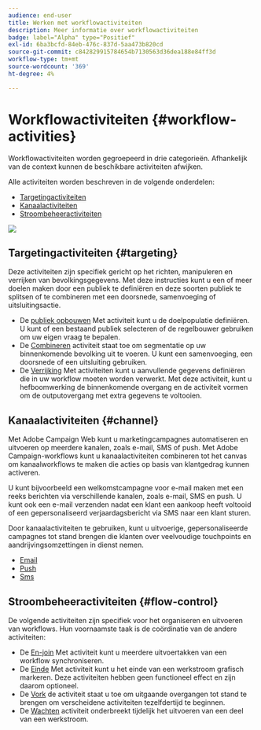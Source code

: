 ```yaml
---
audience: end-user
title: Werken met workflowactiviteiten
description: Meer informatie over workflowactiviteiten
badge: label="Alpha" type="Positief"
exl-id: 6ba3bcfd-84eb-476c-837d-5aa473b820cd
source-git-commit: c842829915784654b7130563d36dea188e84ff3d
workflow-type: tm+mt
source-wordcount: '369'
ht-degree: 4%

---
```



# Workflowactiviteiten {#workflow-activities}

Workflowactiviteiten worden gegroepeerd in drie categorieën. Afhankelijk van de context kunnen de beschikbare activiteiten afwijken.

Alle activiteiten worden beschreven in de volgende onderdelen:

* [Targetingactiviteiten](#targeting)
* [Kanaalactiviteiten](#channel)
* [Stroombeheeractiviteiten](#flow-control)

![](../assets/wokflow-activities.png)

## Targetingactiviteiten {#targeting}

Deze activiteiten zijn specifiek gericht op het richten, manipuleren en verrijken van bevolkingsgegevens. Met deze instructies kunt u een of meer doelen maken door een publiek te definiëren en deze soorten publiek te splitsen of te combineren met een doorsnede, samenvoeging of uitsluitingsactie.

* De [publiek opbouwen](build-audience.md) Met activiteit kunt u de doelpopulatie definiëren. U kunt of een bestaand publiek selecteren of de regelbouwer gebruiken om uw eigen vraag te bepalen.
* De [Combineren](combine.md) activiteit staat toe om segmentatie op uw binnenkomende bevolking uit te voeren. U kunt een samenvoeging, een doorsnede of een uitsluiting gebruiken.
* De [Verrijking](enrichment.md) Met activiteiten kunt u aanvullende gegevens definiëren die in uw workflow moeten worden verwerkt. Met deze activiteit, kunt u hefboomwerking de binnenkomende overgang en de activiteit vormen om de outputovergang met extra gegevens te voltooien.

## Kanaalactiviteiten {#channel}

Met Adobe Campaign Web kunt u marketingcampagnes automatiseren en uitvoeren op meerdere kanalen, zoals e-mail, SMS of push. Met Adobe Campaign-workflows kunt u kanaalactiviteiten combineren tot het canvas om kanaalworkflows te maken die acties op basis van klantgedrag kunnen activeren.

U kunt bijvoorbeeld een welkomstcampagne voor e-mail maken met een reeks berichten via verschillende kanalen, zoals e-mail, SMS en push. U kunt ook een e-mail verzenden nadat een klant een aankoop heeft voltooid of een gepersonaliseerd verjaardagsbericht via SMS naar een klant sturen.

Door kanaalactiviteiten te gebruiken, kunt u uitvoerige, gepersonaliseerde campagnes tot stand brengen die klanten over veelvoudige touchpoints en aandrijvingsomzettingen in dienst nemen.

* [Email](email.md)
* [Push](push.md)
* [Sms](sms.md)

## Stroombeheeractiviteiten {#flow-control}

De volgende activiteiten zijn specifiek voor het organiseren en uitvoeren van workflows. Hun voornaamste taak is de coördinatie van de andere activiteiten:

* De [En-join](and-join.md) Met activiteit kunt u meerdere uitvoertakken van een workflow synchroniseren.
* De [Einde](end.md) Met activiteit kunt u het einde van een werkstroom grafisch markeren. Deze activiteiten hebben geen functioneel effect en zijn daarom optioneel.
* De [Vork](fork.md) de activiteit staat u toe om uitgaande overgangen tot stand te brengen om verscheidene activiteiten tezelfdertijd te beginnen.
* De [Wachten](wait.md) activiteit onderbreekt tijdelijk het uitvoeren van een deel van een werkstroom.

<!--
## Data management activities {#data-management}

overview: what they're used for
which use case you can perform with them

list available activites + short description + ref to section
-->


